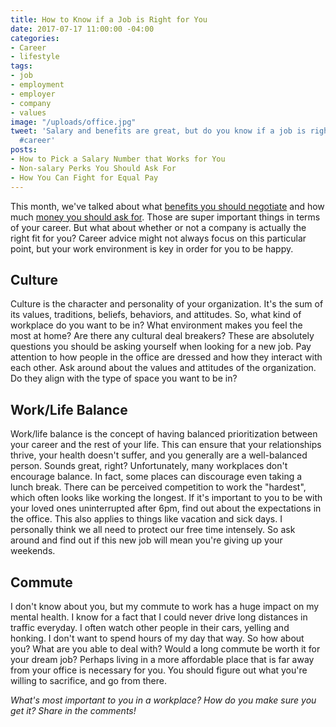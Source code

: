 ```yaml
---
title: How to Know if a Job is Right for You
date: 2017-07-17 11:00:00 -04:00
categories:
- Career
- lifestyle
tags:
- job
- employment
- employer
- company
- values
image: "/uploads/office.jpg"
tweet: 'Salary and benefits are great, but do you know if a job is right for you?
  #career'
posts:
- How to Pick a Salary Number that Works for You
- Non-salary Perks You Should Ask For
- How You Can Fight for Equal Pay
---
```


This month, we've talked about what [benefits you should negotiate](https://www.maggiegermano.com/blog/non-salary-perks-you-should-ask-for/) and how much [money you should ask for](https://www.maggiegermano.com/blog/how-to-pick-a-salary-number-that-works-for-you/). Those are super important things in terms of your career. But what about whether or not a company is actually the right fit for you? Career advice might not always focus on this particular point, but your work environment is key in order for you to be happy.

## Culture

Culture is the character and personality of your organization. It's the sum of its values, traditions, beliefs, behaviors, and attitudes. So, what kind of workplace do you want to be in? What environment makes you feel the most at home? Are there any cultural deal breakers? These are absolutely questions you should be asking yourself when looking for a new job. Pay attention to how people in the office are dressed and how they interact with each other. Ask around about the values and attitudes of the organization. Do they align with the type of space you want to be in? 

## Work/Life Balance

Work/life balance is the concept of having balanced prioritization between your career and the rest of your life. This can ensure that your relationships thrive, your health doesn't suffer, and you generally are a well-balanced person. Sounds great, right? Unfortunately, many workplaces don't encourage balance. In fact, some places can discourage even taking a lunch break. There can be perceived competition to work the "hardest", which often looks like working the longest. If it's important to you to be with your loved ones uninterrupted after 6pm, find out about the expectations in the office. This also applies to things like vacation and sick days. I personally think we all need to protect our free time intensely. So ask around and find out if this new job will mean you're giving up your weekends. 

## Commute

I don't know about you, but my commute to work has a huge impact on my mental health. I know for a fact that I could never drive long distances in traffic everyday. I often watch other people in their cars, yelling and honking. I don't want to spend hours of my day that way. So how about you? What are you able to deal with? Would a long commute be worth it for your dream job? Perhaps living in a more affordable place that is far away from your office is necessary for you. You should figure out what you're willing to sacrifice, and go from there.

*What's most important to you in a workplace? How do you make sure you get it? Share in the comments!*